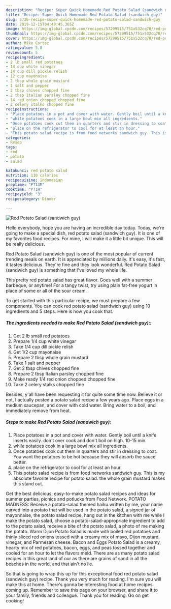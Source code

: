 ```yaml
---
description: "Recipe: Super Quick Homemade Red Potato Salad (sandwich guy)"
title: "Recipe: Super Quick Homemade Red Potato Salad (sandwich guy)"
slug: 5736-recipe-super-quick-homemade-red-potato-salad-sandwich-guy
date: 2019-12-15T04:49:45.365Z
image: https://img-global.cpcdn.com/recipes/57299515/751x532cq70/red-potato-salad-sandwich-guy-recipe-main-photo.jpg
thumbnail: https://img-global.cpcdn.com/recipes/57299515/751x532cq70/red-potato-salad-sandwich-guy-recipe-main-photo.jpg
cover: https://img-global.cpcdn.com/recipes/57299515/751x532cq70/red-potato-salad-sandwich-guy-recipe-main-photo.jpg
author: Mike Cortez
ratingvalue: 3.8
reviewcount: 5
recipeingredient:
- 2 lb small red potatoes
- 14 cup white vinegar
- 14 cup dill pickle relish
- 12 cup mayonaise
- 2 tbsp whole grain mustard
- 1 salt and pepper
- 2 tbsp chives chopped fine
- 2 tbsp Italian parsley chopped fine
- 14 red onion chopped chopped fine
- 2 celery stalks chopped fine
recipeinstructions:
- "Place potatoes in a pot and cover with water. Gently boil until a knife inserts easily. don&#39;t over cook and don&#39;t boil on high. 10-15 min."
- "while potatoes cook in a large bowl mix all ingredients."
- "Once potatoes cook cut them in quarters and stir in dressing to coat. You want the potatoes to be hot because they will absorb the sauce better."
- "place on the refrigerator to cool for at least an hour."
- "This potato salad recipe is from food networks sandwich guy. This is my absolute favorite recipe for potato salad. the whole grain mustard makes this stand out."
categories:
- Resep
tags:
- red
- potato
- salad

katakunci: red potato salad
nutrition: 110 calories
recipecuisine: Indonesian
preptime: "PT13M"
cooktime: "PT1H"
recipeyield: "3"
recipecategory: Dinner

---
```



![Red Potato Salad (sandwich guy)](https://img-global.cpcdn.com/recipes/57299515/751x532cq70/red-potato-salad-sandwich-guy-recipe-main-photo.jpg)

Hello everybody, hope you are having an incredible day today. Today, we're going to make a special dish, red potato salad (sandwich guy). It is one of my favorites food recipes. For mine, I will make it a little bit unique. This will be really delicious.

Red Potato Salad (sandwich guy) is one of the most popular of current trending meals on earth. It is appreciated by millions daily. It's easy, it's fast, it tastes delicious. They're fine and they look wonderful. Red Potato Salad (sandwich guy) is something that I've loved my whole life.

This pretty red potato salad has great flavor. Goes well with a summer barbeque, or anytime! For a tangy twist, try using plain fat-free yogurt in place of some or all of the sour cream.


To get started with this particular recipe, we must prepare a few components. You can cook red potato salad (sandwich guy) using 10 ingredients and 5 steps. Here is how you cook that.

##### The ingredients needed to make Red Potato Salad (sandwich guy)::

1. Get 2 lb small red potatoes
1. Prepare 1/4 cup white vinegar
1. Take 1/4 cup dill pickle relish
1. Get 1/2 cup mayonaise
1. Prepare 2 tbsp whole grain mustard
1. Take 1 salt and pepper
1. Get 2 tbsp chives chopped fine
1. Prepare 2 tbsp Italian parsley chopped fine
1. Make ready 1/4 red onion chopped chopped fine
1. Take 2 celery stalks chopped fine


Besides, y&#39;all have been requesting it for quite some time now. Believe it or not, I actually posted a potato salad recipe a few years ago. Place eggs in a medium saucepan, and cover with cold water. Bring water to a boil, and immediately remove from heat. 

##### Steps to make Red Potato Salad (sandwich guy):

1. Place potatoes in a pot and cover with water. Gently boil until a knife inserts easily. don&#39;t over cook and don&#39;t boil on high. 10-15 min.
1. while potatoes cook in a large bowl mix all ingredients.
1. Once potatoes cook cut them in quarters and stir in dressing to coat. You want the potatoes to be hot because they will absorb the sauce better.
1. place on the refrigerator to cool for at least an hour.
1. This potato salad recipe is from food networks sandwich guy. This is my absolute favorite recipe for potato salad. the whole grain mustard makes this stand out.


Get the best delicious, easy-to-make potato salad recipes and ideas for summer parties, picnics and potlucks from Food Network. POTATO MADNESS: Receive a potato-salad themed haiku written by me, your name carved into a potato that will be used in the potato salad, a signed jar of mayonnaise, the potato salad recipe, hang out in the kitchen with me while I make the potato salad, choose a potato-salad-appropriate ingredient to add to the potato salad, receive a bite of the potato salad, a photo of me making the potato. Warm Dijon Potato Salad is made with boiled red potatoes and thinly sliced red onions tossed with a creamy mix of mayo, Dijon mustard, vinegar, and Parmesan cheese. Bacon and Eggs Potato Salad is a creamy, hearty mix of red potatoes, bacon, eggs, and peas tossed together and cooled for an hour to let the flavors meld. There are as many potato salad recipes in this great land of our as there are grains of sand in all the beaches in the world, and that ain&#39;t no lie. 

So that is going to wrap this up for this exceptional food red potato salad (sandwich guy) recipe. Thank you very much for reading. I'm sure you will make this at home. There's gonna be interesting food at home recipes coming up. Remember to save this page on your browser, and share it to your family, friends and colleague. Thank you for reading. Go on get cooking!
